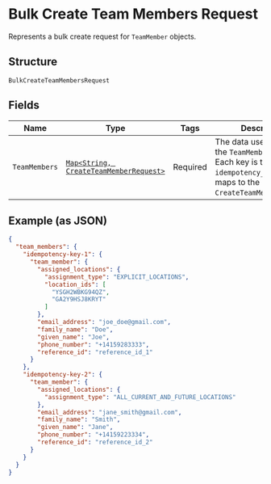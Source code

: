 
# Bulk Create Team Members Request

Represents a bulk create request for `TeamMember` objects.

## Structure

`BulkCreateTeamMembersRequest`

## Fields

| Name | Type | Tags | Description | Getter |
|  --- | --- | --- | --- | --- |
| `TeamMembers` | [`Map<String, CreateTeamMemberRequest>`](/doc/models/create-team-member-request.md) | Required | The data used to create the `TeamMember` objects. Each key is the `idempotency_key` that maps to the `CreateTeamMemberRequest`. | Map<String, CreateTeamMemberRequest> getTeamMembers() |

## Example (as JSON)

```json
{
  "team_members": {
    "idempotency-key-1": {
      "team_member": {
        "assigned_locations": {
          "assignment_type": "EXPLICIT_LOCATIONS",
          "location_ids": [
            "YSGH2WBKG94QZ",
            "GA2Y9HSJ8KRYT"
          ]
        },
        "email_address": "joe_doe@gmail.com",
        "family_name": "Doe",
        "given_name": "Joe",
        "phone_number": "+14159283333",
        "reference_id": "reference_id_1"
      }
    },
    "idempotency-key-2": {
      "team_member": {
        "assigned_locations": {
          "assignment_type": "ALL_CURRENT_AND_FUTURE_LOCATIONS"
        },
        "email_address": "jane_smith@gmail.com",
        "family_name": "Smith",
        "given_name": "Jane",
        "phone_number": "+14159223334",
        "reference_id": "reference_id_2"
      }
    }
  }
}
```

